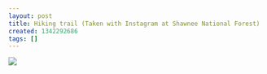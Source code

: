 ```yaml
---
layout: post
title: Hiking trail (Taken with Instagram at Shawnee National Forest)
created: 1342292686
tags: []
---
```

![](http://25.media.tumblr.com/tumblr_m75znzsPgE1rsr8w3o1_500.jpg)


